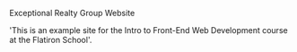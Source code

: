 Exceptional Realty Group Website

'This is an example site for the Intro to Front-End Web Development course at the Flatiron School'.
